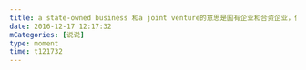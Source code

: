 ```yaml
---
title: a state-owned business 和a joint venture的意思是国有企业和合资企业，你猜对了吗？😱😱
date: 2016-12-17 12:17:32
mCategories: [说说]
type: moment
time: t121732
---
```


<div id="pics-20161217121732"></div>

<script src="/lib/moment/pics.js"></script>
<script>
var data = [
    {"link": "2016-12-17_000006.jpeg", "type": "shuoshuo"},
    {"link": "2016-12-17_000008.jpeg", "type": "shuoshuo"},
    {"link": "2016-12-17_000009.jpeg", "type": "shuoshuo"}
];
picsRender(data, "pics-20161217121732");
</script>
